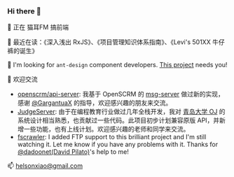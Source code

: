 ### Hi there 👋

<!--
**helsonxiao/helsonxiao** is a ✨ _special_ ✨ repository because its `README.md` (this file) appears on your GitHub profile.

Here are some ideas to get you started:

- 🔭 I’m currently working on ...
- 🌱 I’m currently learning ...
- 👯 I’m looking to collaborate on ...
- 🤔 I’m looking for help with ...
- 💬 Ask me about ...
- 📫 How to reach me: ...
- 😄 Pronouns: ...
- ⚡ Fun fact: ...
-->

🔭 正在 猫耳FM 搞前端

🌱 最近在读：《深入浅出 RxJS》、《项目管理知识体系指南》、《Levi's 501XX 牛仔裤的诞生》

👯 I'm looking for `ant-design` component developers. [This project](https://github.com/boyuai/antd-country-phone-input) needs you!

🧐 欢迎交流
  - [openscrm/api-server](https://github.com/openscrm/api-server): 我基于 OpenSCRM 的 [msg-server](https://github.com/openscrm/msg-server) 做过新的实现，感谢 [@GargantuaX](https://github.com/GargantuaX) 的指导，欢迎感兴趣的朋友来交流。
  - [JudgeServer](https://github.com/helsonxiao/JudgeServer): 由于在编程教育行业做过几年全栈开发，我对 [青岛大学 OJ](https://github.com/QingdaoU/OnlineJudge) 的系统设计相当熟悉，也贡献过一些代码。此项目初步计划兼容原版 API，并新增一些功能，也有上线计划。欢迎感兴趣的老师和同学来交流。
  - [fscrawler](https://github.com/dadoonet/fscrawler): I added FTP support to this brilliant project and I'm still watching it. Let me know if you have any problems with it. Thanks for [@dadoonet(David Pilato)](http://github.com/dadoonet)'s help to me!

📫 helsonxiao@gmail.com
